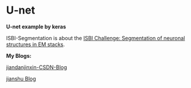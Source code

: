# U-net
**U-net example by keras**

ISBI-Segmentation is about the [ISBI Challenge: Segmentation of neuronal structures in EM stacks](http://brainiac2.mit.edu/isbi_challenge/).


**My Blogs:**

[jiandanjinxin-CSDN-Blog](http://blog.csdn.net/jiandanjinxin)

[jianshu Blog](http://www.jianshu.com/u/8ad7903302b3)
